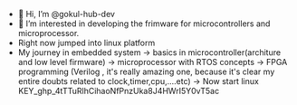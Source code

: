 - 👋 Hi, I’m @gokul-hub-dev
- 👀 I’m interested in developing the frimware for microcontrollers and microprocessor.
- Right now jumped into linux platform
- My journey in embedded system 
  -> basics in microcontroller(architure and low level firmware)
  -> microprocessor with RTOS concepts
  -> FPGA programming (Verilog , it's really amazing one, because it's clear my entire doubts related to clock,timer,cpu,....etc)
  -> Now start linux
  KEY_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

<!---
gokul-hub-dev/gokul-hub-dev is a ✨ special ✨ repository because its `README.md` (this file) appears on your GitHub profile.
You can click the Preview link to take a look at your changes. 
--->
